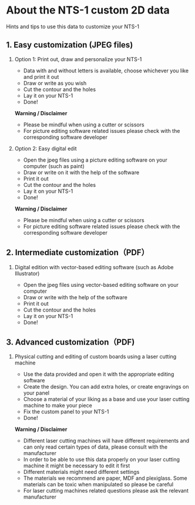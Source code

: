 
# About the NTS-1 custom 2D data

Hints and tips to use this data to customize your NTS-1

## 1. Easy customization (JPEG files)

1. Option 1: Print out, draw and personalize your NTS-1
	- Data with and without letters is available, choose whichever you like and print it out
	- Draw or write as you wish
	- Cut the contour and the holes
	- Lay it on your NTS-1
	- Done!

	__Warning / Disclaimer__

	- Please be mindful when using a cutter or scissors
	- For picture editing software related issues please check with the corresponding software developer

2. Option 2: Easy digital edit
	- Open the jpeg files using a picture editing software on your computer (such as paint)
	- Draw or write on it with the help of the software
	- Print it out
	- Cut the contour and the holes
	- Lay it on your NTS-1
	- Done!
	
	__Warning / Disclaimer__

	- Please be mindful when using a cutter or scissors
	- For picture editing software related issues please check with the corresponding software developer
	
## 2. Intermediate customization（PDF）

1. Digital edition with vector-based editing software (such as Adobe Illustrator)

	- Open the jpeg files using vector-based editing software on your computer
	- Draw or write with the help of the software
	- Print it out
	- Cut the contour and the holes
	- Lay it on your NTS-1
	- Done!

## 3. Advanced customization（PDF)

1. Physical cutting and editing of custom boards using a laser cutting machine

	- Use the data provided and open it with the appropriate editing software
	- Create the design. You can add extra holes, or create engravings on your panel
	- Choose a material of your liking as a base and use your laser cutting machine to make your piece
	- Fix the custom panel to your NTS-1
	- Done!
	
    __Warning / Disclaimer__

	- Different laser cutting machines will have different requirements and can only read certain types of data, please consult with the manufacturer
	- In order to be able to use this data properly on your laser cutting machine it might be necessary to edit it first
	- Different materials might need different settings
	- The materials we recommend are paper, MDF and plexiglass. Some materials can be toxic when manipulated so please be careful
	- For laser cutting machines related questions please ask the relevant manufacturer

